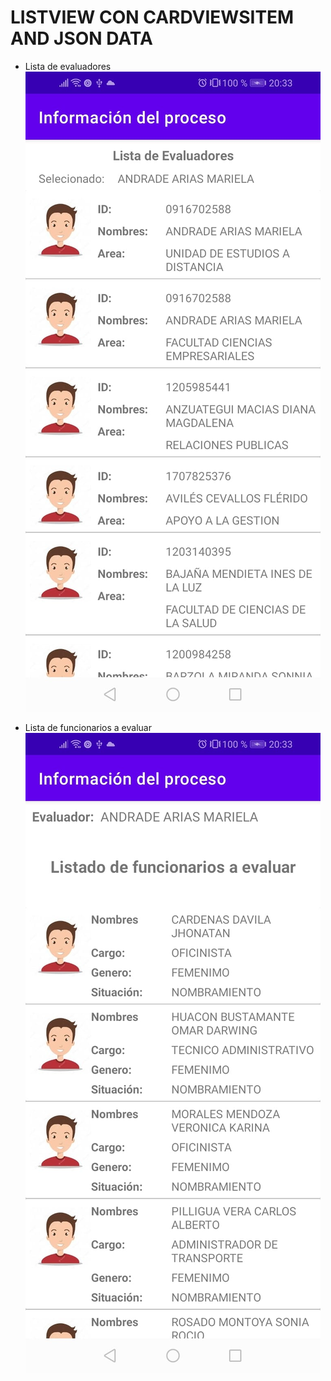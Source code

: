 # LISTVIEW CON CARDVIEWSITEM AND JSON DATA

* Lista de evaluadores
![Captura 1](/imagenes/listaEvaluadores.jpeg)
  
* Lista de funcionarios a evaluar
![Captura 1](/imagenes/funcionariosEvaluar.jpeg)
